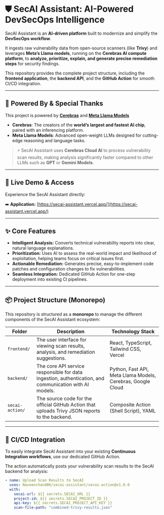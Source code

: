 # ⛊ SecAI Assistant: AI-Powered DevSecOps Intelligence

SecAI Assistant is an **AI-driven platform** built to modernize and simplify the **DevSecOps workflow**.

It ingests raw vulnerability data from open-source scanners (like **Trivy**) and leverages **Meta’s Llama models**, running on the **Cerebras AI compute platform**, to **analyze, prioritize, explain, and generate precise remediation steps** for security findings.

This repository provides the complete project structure, including the **frontend application**, the **backend API**, and the **GitHub Action** for smooth CI/CD integration.

---

## 🙌 Powered By & Special Thanks

This project is powered by **[Cerebras](https://cloud.cerebras.ai)** and **[Meta Llama Models](https://inference-docs.cerebras.ai/models/llama-33-70b)**

- **Cerebras**: The creators of the **world’s largest and fastest AI chip**, paired with an inferencing platform.
- **Meta Llama Models**: Advanced open-weight LLMs designed for cutting-edge reasoning and language tasks.

> ⚡ SecAI Assistant uses **Cerebras Cloud AI** to process vulnerability scan results, making analysis significantly faster compared to other LLMs such as **GPT** or **Gemini Models**.

---

## 🚀 Live Demo & Access

Experience the SecAI Assistant directly:

➡️ **Application:** [https://secai-assistant.vercel.app/](https://secai-assistant.vercel.app/)

---

## ✨ Core Features

- **Intelligent Analysis:** Converts technical vulnerability reports into clear, natural language explanations.
- **Prioritization:** Uses AI to assess the real-world impact and likelihood of exploitation, helping teams focus on critical issues first.
- **Actionable Remediation:** Generates precise, easy-to-implement code patches and configuration changes to fix vulnerabilities.
- **Seamless Integration:** Dedicated GitHub Action for one-step deployment into existing CI pipelines.

---

## 📦 Project Structure (Monorepo)

This repository is structured as a **monorepo** to manage the different components of the SecAI Assistant ecosystem:

| Folder          | Description                                                                                            | Technology Stack                              |
| --------------- | ------------------------------------------------------------------------------------------------------ | --------------------------------------------- |
| `frontend/`     | The user interface for viewing scan results, analysis, and remediation suggestions.                    | React, TypeScript, Tailwind CSS, Vercel       |
| `backend/`      | The core API service responsible for data ingestion, authentication, and communication with AI models. | Python, Fast API, Meta Llama Models, Cerebras, Google Cloud |
| `secai-action/` | The source code for the official GitHub Action that uploads Trivy JSON reports to the backend.         | Composite Action (Shell Script), YAML               |

---

## 🔗 CI/CD Integration

To easily integrate SecAI Assistant into your existing **Continuous Integration workflows**, use our dedicated GitHub Action.

The action automatically posts your vulnerability scan results to the SecAI backend for analysis:

```yaml
- name: Upload Scan Results to SecAI
  uses: Naveenchand06/secai-assistant/secai-action@v1.0.0
  with:
    secai-url: ${{ secrets.SECAI_URL }}
    project-id: ${{ secrets.SECAI_PROJECT_ID }}
    api-key: ${{ secrets.SECAI_PROJECT_API_KEY }}
    scan-file-path: "combined-trivy-results.json"
```
